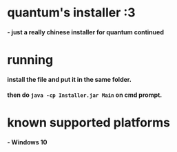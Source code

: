 # quantum's installer :3
#### - just a really chinese installer for **quantum continued**
# running
#### install the file and put it in the same folder.
#### then do `java -cp Installer.jar Main` on cmd prompt.
# known supported platforms
#### - Windows 10
